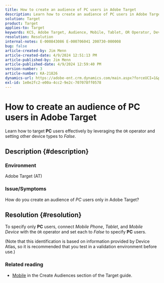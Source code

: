 ```yaml
---
title: How to create an audience of PC users in Adobe Target
description: Learn how to create an audience of PC users in Adobe Target.
solution: Target
product: Target
applies-to: Target
keywords: KCS, Adobe Target, Audience, Mobile, Tablet, OR Operator, Device Atlas, Environment, How-To, AT
resolution: Resolution
internal-notes: E-000843086 E-000706041 200730-000008
bug: false
article-created-by: Jim Menn
article-created-date: 4/9/2024 12:51:13 PM
article-published-by: Jim Menn
article-published-date: 4/9/2024 12:59:40 PM
version-number: 3
article-number: KA-21826
dynamics-url: https://adobe-ent.crm.dynamics.com/main.aspx?forceUCI=1&pagetype=entityrecord&etn=knowledgearticle&id=e2e86ad5-6ff6-ee11-a1fe-6045bd006268
exl-id: 1e0e2fc2-e00a-4cc2-9e2c-707078ff0578
---
```

# How to create an audience of PC users in Adobe Target


Learn how to target <b>PC</b> users effectively by leveraging the `OR` operator and setting other device types to *False*.

## Description {#description}


### Environment

Adobe Target (AT)

### Issue/Symptoms

How do you create an audience of *PC* users only in Adobe Target?


## Resolution {#resolution}


To specify only <b>PC</b> users, connect *Mobile Phone*, *Tablet*, and *Mobile Device* with the `OR` operator and set each to *False* to specify <b>PC</b> users.

(Note that this identification is based on information provided by Device Atlas, so it is recommended that you test in a validation environment before use.)



### <b>Related reading</b>

- [Mobile](https://experienceleague.adobe.com/en/docs/target/using/audiences/create-audiences/categories-audiences/mobile#) in the Create Audiences section of the Target guide.
